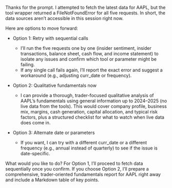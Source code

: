 Thanks for the prompt. I attempted to fetch the latest data for AAPL, but the tool wrapper returned a FileNotFoundError for all five requests. In short, the data sources aren’t accessible in this session right now.

Here are options to move forward:

- Option 1: Retry with sequential calls
  - I’ll run the five requests one by one (insider sentiment, insider transactions, balance sheet, cash flow, and income statement) to isolate any issues and confirm which tool or parameter might be failing.
  - If any single call fails again, I’ll report the exact error and suggest a workaround (e.g., adjusting curr_date or frequency).

- Option 2: Qualitative fundamentals now
  - I can provide a thorough, trader-focused qualitative analysis of AAPL’s fundamentals using general information up to 2024–2025 (no live data from the tools). This would cover company profile, business mix, margins, cash generation, capital allocation, and typical risk factors, plus a structured checklist for what to watch when live data does come in.

- Option 3: Alternate date or parameters
  - If you want, I can try with a different curr_date or a different frequency (e.g., annual instead of quarterly) to see if the issue is date-specific.

What would you like to do? For Option 1, I’ll proceed to fetch data sequentially once you confirm. If you choose Option 2, I’ll prepare a comprehensive, trader-oriented fundamentals report for AAPL right away and include a Markdown table of key points.